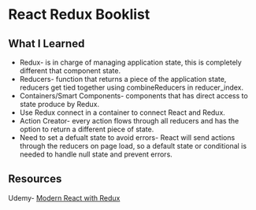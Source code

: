 # React Redux Booklist

## What I Learned
- Redux- is in charge of managing application state, this is completely different that component state.
- Reducers- function that returns a piece of the application state, reducers get tied together using combineReducers in reducer_index.
- Containers/Smart Components- components that has direct access to state produce by Redux.
- Use Redux connect in a container to connect React and Redux.
- Action Creator- every action flows through all reducers and has the option to return a different piece of state.
- Need to set a defualt state to avoid errors- React will send actions through the reducers
on page load, so a default state or conditional is needed to handle null state and prevent errors.



## Resources
Udemy- [Modern React with Redux](https://www.udemy.com/react-redux/learn/v4/overview)

